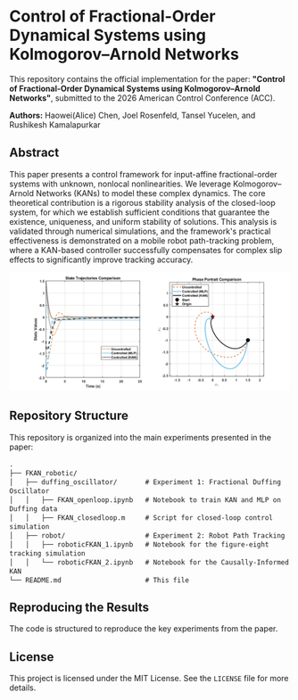 # Control of Fractional-Order Dynamical Systems using Kolmogorov–Arnold Networks

This repository contains the official implementation for the paper: **"Control of Fractional-Order Dynamical Systems using Kolmogorov–Arnold Networks"**, submitted to the 2026 American Control Conference (ACC).

**Authors:** Haowei(Alice) Chen, Joel Rosenfeld, Tansel Yucelen, and Rushikesh Kamalapurkar

## Abstract

This paper presents a control framework for input-affine fractional-order systems with unknown, nonlocal nonlinearities. We leverage Kolmogorov–Arnold Networks (KANs) to model these complex dynamics. The core theoretical contribution is a rigorous stability analysis of the closed-loop system, for which we establish sufficient conditions that guarantee the existence, uniqueness, and uniform stability of solutions. This analysis is validated through numerical simulations, and the framework's practical effectiveness is demonstrated on a mobile robot path-tracking problem, where a KAN-based controller successfully compensates for complex slip effects to significantly improve tracking accuracy.

![Duffing oscillator control comparison](fde_control_results.png)

## Repository Structure

This repository is organized into the main experiments presented in the paper:

```
.
├── FKAN_robotic/
│   ├── duffing_oscillator/       # Experiment 1: Fractional Duffing Oscillator
│   │   ├── FKAN_openloop.ipynb   # Notebook to train KAN and MLP on Duffing data
│   │   ├── FKAN_closedloop.m     # Script for closed-loop control simulation
│   ├── robot/                    # Experiment 2: Robot Path Tracking
│   │   ├── roboticFKAN_1.ipynb   # Notebook for the figure-eight tracking simulation
│   │   └── roboticFKAN_2.ipynb   # Notebook for the Causally-Informed KAN
└── README.md                     # This file
```


## Reproducing the Results

The code is structured to reproduce the key experiments from the paper.


## License

This project is licensed under the MIT License. See the `LICENSE` file for more details.
